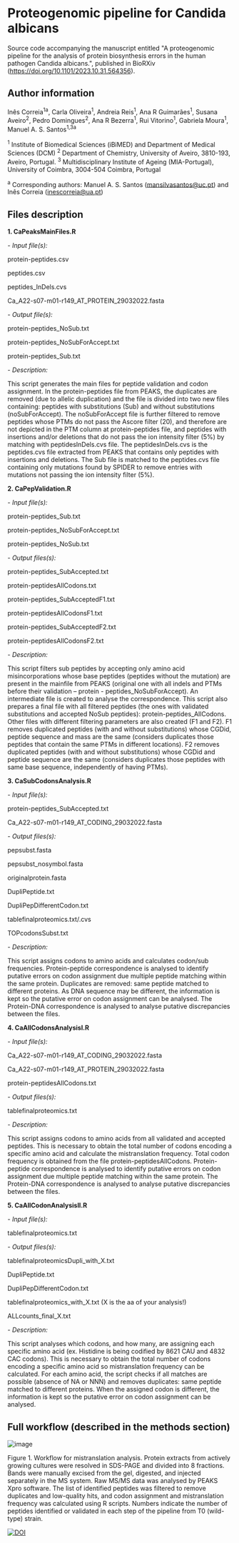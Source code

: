 # Proteogenomic pipeline for Candida albicans
Source code accompanying the manuscript entitled "A proteogenomic pipeline for the analysis of protein biosynthesis errors in the human pathogen Candida albicans.", published in BioRXiv (https://doi.org/10.1101/2023.10.31.564356).

## Author information
Inês Correia<sup>1a</sup>, Carla Oliveira<sup>1</sup>, Andreia Reis<sup>1</sup>, Ana R Guimarães<sup>1</sup>, Susana Aveiro<sup>2</sup>, Pedro Domingues<sup>2</sup>, Ana R Bezerra<sup>1</sup>, Rui Vitorino<sup>1</sup>, Gabriela Moura<sup>1</sup>, Manuel A. S. Santos<sup>1,3a</sup>

<sup>1</sup> Institute of Biomedical Sciences (iBiMED) and Department of Medical Sciences (DCM)
<sup>2</sup> Department of Chemistry, University of Aveiro, 3810-193, Aveiro, Portugal.
<sup>3</sup> Multidisciplinary Institute of Ageing (MIA-Portugal), University of Coimbra, 3004-504 Coimbra, Portugal

<sup>a</sup> Corresponding authors: Manuel A. S. Santos (mansilvasantos@uc.pt) and Inês Correia (inescorreia@ua.pt)

## Files description

<b>1. CaPeaksMainFiles.R</b>
   
<i>- Input file(s):</i>

protein-peptides.csv

peptides.csv

peptides_InDels.cvs

Ca_A22-s07-m01-r149_AT_PROTEIN_29032022.fasta 
   
   <i>- Output file(s):</i>

protein-peptides_NoSub.txt

protein-peptides_NoSubForAccept.txt

protein-peptides_Sub.txt

   <i>- Description:</i>

   This script generates the main files for peptide validation and codon assignment. In the protein-peptides file from PEAKS, the duplicates are removed (due to allelic duplication) and the file is divided into two new files containing: peptides with substitutions (Sub) and without substitutions (noSubForAccept). The noSubForAccept file is further filtered to remove peptides whose PTMs do not pass the Ascore filter (20), and therefore are not depicted in the PTM column at protein-peptides file, and peptides with insertions and/or deletions that do not pass the ion intensity filter (5%) by matching with peptidesInDels.cvs file. The peptidesInDels.cvs is the peptides.cvs file extracted from PEAKS that contains only peptides with insertions and deletions. The Sub file is matched to the peptides.cvs file containing only mutations found by SPIDER to remove entries with mutations not passing the ion intensity filter (5%).
   
<b>2. CaPepValidation.R</b>
   
<i>- Input file(s):</i>

protein-peptides_Sub.txt

protein-peptides_NoSubForAccept.txt

protein-peptides_NoSub.txt

 <i>- Output files(s):</i>

protein-peptides_SubAccepted.txt

protein-peptidesAllCodons.txt

protein-peptides_SubAcceptedF1.txt

protein-peptidesAllCodonsF1.txt

protein-peptides_SubAcceptedF2.txt

protein-peptidesAllCodonsF2.txt

<i>-  Description:</i>

   This script filters sub peptides by accepting only amino acid misincorporations whose base peptides (peptides without the mutation) are present in the mainfile from PEAKS (original one with all indels and PTMs before their validation – protein - peptides_NoSubForAccept). An intermediate file is created to analyse the correspondence. This script also prepares a final file with all filtered peptides (the ones with validated substitutions and accepted NoSub peptides): protein-peptides_AllCodons. 
   Other files with different filtering parameters are also created (F1 and F2). 
   F1 removes duplicated peptides (with and without substitutions) whose CGDid, peptide sequence and mass are the same (considers duplicates those peptides that contain the same PTMs in different locations).
   F2 removes duplicated peptides (with and without substitutions) whose CGDid and peptide sequence are the same (considers duplicates those peptides with same base sequence, independently of having PTMs).

<b>3. CaSubCodonsAnalysis.R</b>
   
 <i>- Input file(s):</i>

protein-peptides_SubAccepted.txt

Ca_A22-s07-m01-r149_AT_CODING_29032022.fasta

  <i>- Output files(s):</i>
   
pepsubst.fasta

pepsubst_nosymbol.fasta

originalprotein.fasta

DupliPeptide.txt

DupliPepDifferentCodon.txt

tablefinalproteomics.txt/.cvs

TOPcodonsSubst.txt

<i>-  Description:</i>
   
   This script assigns codons to amino acids and calculates codon/sub frequencies.
Protein-peptide correspondence is analysed to identify putative errors on codon assignment due multiple peptide matching within the same protein. Duplicates are removed: same peptide matched to different proteins. As DNA sequence may be different, the information is kept so the putative error on codon assignment can be analysed. The Protein-DNA correspondence is analysed to analyse putative discrepancies between the files.

<b>4. CaAllCodonsAnalysisI.R</b>

<i>- Input file(s):</i>

Ca_A22-s07-m01-r149_AT_CODING_29032022.fasta

Ca_A22-s07-m01-r149_AT_PROTEIN_29032022.fasta

protein-peptidesAllCodons.txt

<i>- Output files(s):</i>

tablefinalproteomics.txt

<i>-  Description:</i>

   This script assigns codons to amino acids from all validated and accepted peptides. This is necessary to obtain the total number of codons encoding a specific amino acid and calculate the mistranslation frequency. Total codon frequency is obtained from the file protein-peptidesAllCodons. Protein-peptide correspondence is analysed to identify putative errors on codon assignment due multiple peptide matching within the same protein. The Protein-DNA correspondence is analysed to analyse putative discrepancies between the files.

<b>5. CaAllCodonAnalysisII.R</b>

<i>-  Input file(s):</i>

tablefinalproteomics.txt

<i>-  Output files(s):</i>

tablefinalproteomicsDupli_with_X.txt

DupliPeptide.txt

DupliPepDifferentCodon.txt

tablefinalproteomics_with_X.txt (X is the aa of your analysis!)

ALLcounts_final_X.txt

<i>- Description:</i>

This script analyses which codons, and how many, are assigning each specific amino acid (ex. Histidine is being codified by 8621 CAU and 4832 CAC codons). This is necessary to obtain the total number of codons encoding a specific amino acid so mistranslation frequency can be calculated. For each amino acid, the script checks if all matches are possible (absence of NA or NNN) and removes duplicates: same peptide matched to different proteins. When the assigned codon is different, the information is kept so the putative error on codon assignment can be analysed.
   
## Full workflow (described in the methods section)

![image](https://github.com/andreia-reis/proteogenomic_pipeline_calbicans/assets/19263451/63bbd7eb-6772-4485-9cb4-71b036e00e3c)

Figure 1. Workflow for mistranslation analysis. Protein extracts from actively growing cultures were resolved in SDS-PAGE and divided into 8 fractions. Bands were manually excised from the gel, digested, and injected separately in the MS system. Raw MS/MS data was analysed by PEAKS Xpro software. The list of identified peptides was filtered to remove duplicates and low-quality hits, and codon assignment and mistranslation frequency was calculated using R scripts. Numbers indicate the number of peptides identified or validated in each step of the pipeline from T0 (wild-type) strain. 

[![DOI](https://zenodo.org/badge/715792884.svg)](https://zenodo.org/doi/10.5281/zenodo.10651621)
